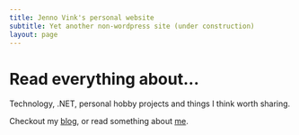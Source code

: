 ```yaml
---
title: Jenno Vink's personal website
subtitle: Yet another non-wordpress site (under construction)
layout: page
---
```


# Read everything about...

Technology, .NET, personal hobby projects and things I think worth sharing.

Checkout my [blog](/blog), or read something about [me](/about).
